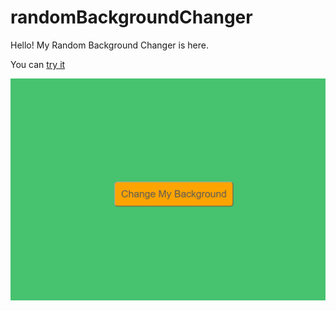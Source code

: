 # randomBackgroundChanger

Hello! My Random Background Changer is here.

You can [try it](https://yusufgozukara.github.io/randomBackgroundChanger/)

![](intro.gif)
